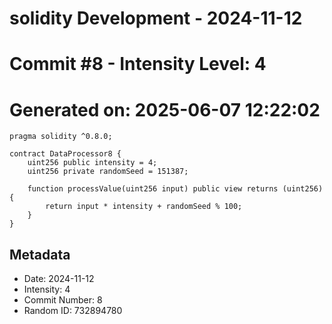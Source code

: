 ﻿# solidity Development - 2024-11-12
# Commit #8 - Intensity Level: 4
# Generated on: 2025-06-07 12:22:02
```solidity
pragma solidity ^0.8.0;

contract DataProcessor8 {
    uint256 public intensity = 4;
    uint256 private randomSeed = 151387;

    function processValue(uint256 input) public view returns (uint256) {
        return input * intensity + randomSeed % 100;
    }
}
```
## Metadata
- Date: 2024-11-12
- Intensity: 4
- Commit Number: 8
- Random ID: 732894780
